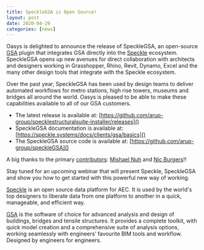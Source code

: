 ```yaml
---
title: SpeckleGSA is Open Source!
layout: post
date: 2020-04-29
categories: [news]
---
```


Oasys is delighted to announce the release of SpeckleGSA, an open-source [GSA](https://www.oasys-software.com/products/structural/gsa/) plugin that integrates GSA directly into the [Speckle](https://speckle.systems/) ecosystem. SpeckleGSA opens up new avenues for direct collaboration with architects and designers working in Grasshopper, Rhino, Revit, Dynamo, Excel and the many other design tools that integrate with the Speckle ecosystem.

Over the past year, SpeckleGSA has been used by design teams to deliver automated workflows for metro stations, high rise towers, museums and bridges all around the world. Oasys is pleased to be able to make these capabilities available to all of our GSA customers.

* The latest release is available at: [https://github.com/arup-group/specklestructuralsuite-installer/releases]()
* SpeckleGSA documentation is available at: [https://speckle.systems/docs/clients/gsa/basics]()
* The SpeckleGSA source code is available at: [https://github.com/arup-group/speckleGSA]()

A big thanks to the primary [contributors](https://github.com/arup-group/speckleGSA/graphs/contributors): [Mishael Nuh](https://github.com/mishaelnuh) and [Nic Burgers](https://github.com/nic-burgers-arup)!!

Stay tuned for an upcoming webinar that will present Speckle, SpeckleGSA and show you how to get started with this powerful new way of working.

[Speckle](https://speckle.systems/) is an open source data platform for AEC. It is used by the world's top designers to liberate data from one platform to another in a quick, manageable, and efficient way.

[GSA](https://www.oasys-software.com/products/structural/gsa/) is the software of choice for advanced analysis and design of buildings, bridges and tensile structures. It provides a complete toolkit, with quick model creation and a comprehensive suite of analysis options, working seamlessly with engineers’ favourite BIM tools and workflow. Designed by engineers for engineers. 

